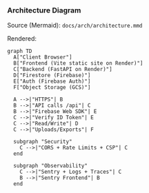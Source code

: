 ### Architecture Diagram

Source (Mermaid): `docs/arch/architecture.mmd`

Rendered:

```mermaid
graph TD
  A["Client Browser"]
  B["Frontend (Vite static site on Render)"]
  C["Backend (FastAPI on Render)"]
  D["Firestore (Firebase)"]
  E["Auth (Firebase Auth)"]
  F["Object Storage (GCS)"]

  A -->|"HTTPS"| B
  B -->|"API calls /api"| C
  B -->|"Firebase Web SDK"| E
  C -->|"Verify ID Token"| E
  C -->|"Read/Write"| D
  C -->|"Uploads/Exports"| F

  subgraph "Security"
    C -->|"CORS + Rate Limits + CSP"| C
  end

  subgraph "Observability"
    C -->|"Sentry + Logs + Traces"| C
    B -->|"Sentry Frontend"| B
  end
```


